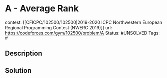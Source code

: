 # A - Average Rank

contest: [[CFICPC/102500/102500|2019-2020 ICPC Northwestern European Regional Programming Contest (NWERC 2019)]]
url: https://codeforces.com/gym/102500/problem/A
Status: #UNSOLVED
Tags: #

## Description

## Solution

